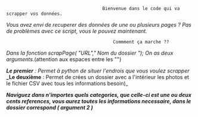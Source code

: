                                         Bienvenue dans le code qui va scrapper vos données.

_Vous avez envi de recuperer des données de une ou plusieurs pages ?  Pas de problèmes avec ce script, vous le pouvez maintenant._

                                            Commment ça marche ??

_Dans la fonction scrapPage( "URL"," Nom du dossier "); On as deux arguments._(attention aux espaces entre les "")

_**Le premier** : 
                        Permet à python de situer l'endrois que vous voulez scrapper_
**_Le deuxième** : 
                        Permet de crées un dossier avec a l'intérieur les photos et le fichier CSV avec tous les informations besoin)_



_**Naviguez dans n'importes quels categories, que celle-ci est une ou deux cents references, vous aurez toutes les informations necessaire, dans le dossier correspond ( argument 2 )**_
